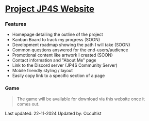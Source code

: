 # [Project JP4S Website](https://occultastic.github.io/JP4S-Web/index.html)

### Features
- Homepage detailing the outline of the project
- Kanban Board to track my progress (SOON)
- Development roadmap showing the path I will take (SOON)
- Common questions answered for the end-users/audience
- Promotional content like artwork I created (SOON)
- Contact information and "About Me" page
- Link to the Discord server (JP4S Community Server)
- Mobile friendly styling / layout
- Easily copy link to a specific section of a page

### Game
> The game will be available for download via this website once it comes out.

Last updated: 22-11-2024
Updated by: Occultist